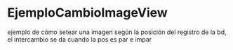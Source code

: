 # EjemploCambioImageView
ejemplo de cómo setear una imagen según la posición del registro de la bd, el intercambio se da cuando la pos es par e impar
